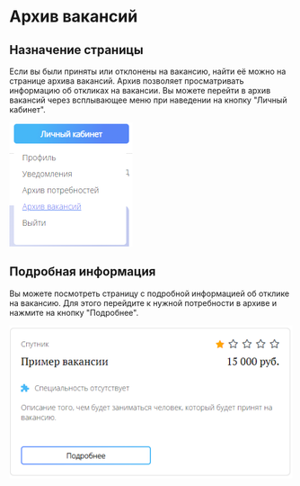 # Архив вакансий

## Назначение страницы
Если вы были приняты или отклонены на вакансию, 
найти её можно на странице архива вакансий. 
Архив позволяет просматривать информацию об откликах на вакансии. 
Вы можете перейти в архив вакансий через всплывающее меню при наведении на кнопку "Личный кабинет".

![Архив%20вакансий%20в%20меню.png](../files/Архив%20вакансий%20в%20меню.png)

## Подробная информация
Вы можете посмотреть страницу с подробной информацией об отклике на вакансию. 
Для этого перейдите к нужной потребности в архиве и нажмите на кнопку "Подробнее".

![Архив вакансий подробная.png](../files/Архив%20вакансий%20подробная.png)
